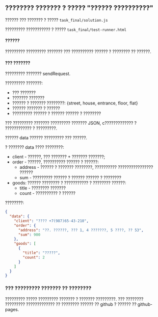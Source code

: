 ## ???????? ??????? ? ????? "?????? ??????????"
?????? ??? ??????? ? ????? `task_final/solution.js`

????????? ??????????? ? ????? `task_final/test-runner.html`

#### ??????
????????? ????????? ??????? ??? ?????????? ?????? ? ???????? ?? ??????.

#### ??? ???????
????????? ??????? sendRequest.

????????? ???????:
- ??? ???????
- ??????? ???????
- ?????? ? ??????? ????????: {street, house, entrance, floor, flat}
- ?????? ??????? ? ??????
- ????????? ?????? ? ?????? ?????? ? ????????

??? ????????? ??????? ????????? ??????? JSON,
c????????????? ? ???????????? ? ?????????.

?????? data ?????? ????????? ??? ??????.

? ??????? data ???? ????????:
- client - ??????, ??? ??????? + ??????? ???????;
- order - ??????, ?????????? ?????? ? ??????:
    - address - ?????? ? ??????? ????????, ?????????? ???????????????? ??????
    - sum - ????????? ?????? ? ?????? ?????? ? ????????
- goods: ?????? ???????? ? ??????????? ? ???????? ??????:
    - title - ???????? ???????
    - count - ?????????? ? ??????
    
????????:

```json
{
  "data": {
    "client": "???? +7(987)65-43-210",
    "order": {
      "address": "??. ??????, ??? 1, 4 ???????, 5 ????, ?? 53",
      "sum": 900
    },
    "goods": [
      {
        "title": "?????",
        "count": 2
      }
    ]
  }
}
```

### ??? ????????? ??????? ?? ????????
????????? ????? ????????? ??????? ? ??????? ?????????.
??? ???????? ????????? ????????????? ?? ???????? ?????? ?? github
? ?????? ?? github-pages.
